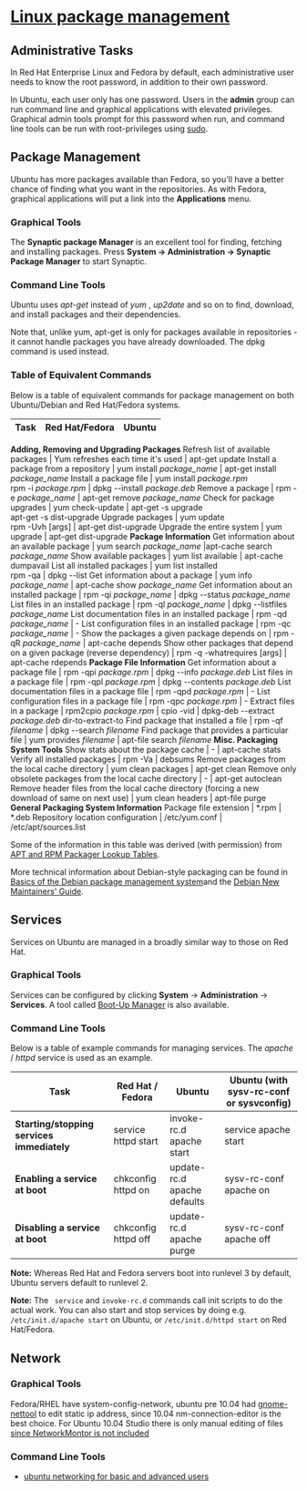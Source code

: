 # [Linux package management](http://www.debianadmin.com/ubuntu-networking-for-basic-and-advanced-users.html)

## Administrative Tasks
In Red Hat Enterprise Linux and Fedora by default, each administrative user needs to know the root password, in addition to their own password.

In Ubuntu, each user only has one password. Users in the **admin** group can run command line and graphical applications with elevated privileges. Graphical admin tools prompt for this password when run, and command line tools can be run with root-privileges using [sudo](https://help.ubuntu.com/community/RootSudo).

## Package Management

Ubuntu has more packages available than Fedora, so you'll have a better chance of finding what you want in the repositories. As with Fedora, graphical applications will put a link into the **Applications** menu.

### Graphical Tools

The **Synaptic package Manager** is an excellent tool for finding, fetching and installing packages. Press **System -> Administration -> Synaptic Package Manager** to start Synaptic.

### Command Line Tools

Ubuntu uses _apt-get_ instead of _yum_ , _up2date_ and so on to find, download, and install packages and their dependencies.

Note that, unlike yum, apt-get is only for packages available in repositories - it cannot handle packages you have already downloaded. The dpkg command is used instead.

### Table of Equivalent Commands

Below is a table of equivalent commands for package management on both Ubuntu/Debian and Red Hat/Fedora systems.

 **Task** | **Red Hat/Fedora** | **Ubuntu**
---|---|---
 **Adding, Removing and Upgrading Packages**
Refresh list of available packages | Yum refreshes each time it's used | apt-get update
Install a package from a repository | yum install _package_name_ | apt-get install _package_name_
Install a package file | yum install _package.rpm_ <br> rpm -i _package.rpm_ | dpkg --install _package.deb_
Remove a package | rpm -e _package_name_ | apt-get remove _package_name_
Check for package upgrades | yum check-update | apt-get -s upgrade <br> apt-get -s dist-upgrade
Upgrade packages | yum update <br> rpm -Uvh [args] | apt-get dist-upgrade
Upgrade the entire system | yum upgrade | apt-get dist-upgrade
 **Package Information**
Get information about an available package | yum search _package_name_ |apt-cache search _package_name_
Show available packages | yum list available | apt-cache dumpavail
List all installed packages | yum list installed <br> rpm -qa | dpkg --list
Get information about a package | yum info _package_name_ | apt-cache show _package_name_
Get information about an installed package | rpm -qi _package_name_ | dpkg --status _package_name_
List files in an installed package | rpm -ql _package_name_ | dpkg --listfiles _package_name_
List documentation files in an installed package | rpm -qd _package_name_ | -
List configuration files in an installed package | rpm -qc _package_name_ | -
Show the packages a given package depends on | rpm -qR _package_name_ | apt-cache depends
Show other packages that depend on a given package (reverse dependency) | rpm -q -whatrequires [args] | apt-cache rdepends
 **Package File Information**
 Get information about a package file | rpm -qpi _package.rpm_ | dpkg --info _package.deb_
List files in a package file | rpm -qpl _package.rpm_ | dpkg --contents _package.deb_
List documentation files in a package file | rpm -qpd _package.rpm_ | -
List configuration files in a package file | rpm -qpc _package.rpm_ | -
Extract files in a package | rpm2cpio _package.rpm_ | cpio -vid | dpkg-deb --extract _package.deb_ dir-to-extract-to
Find package that installed a file | rpm -qf _filename_ | dpkg --search _filename_
Find package that provides a particular file | yum provides _filename_ | apt-file search _filename_
 **Misc. Packaging System Tools**
Show stats about the package cache | - | apt-cache stats
Verify all installed packages | rpm -Va | debsums
Remove packages from the local cache directory | yum clean packages | apt-get clean
Remove only obsolete packages from the local cache directory | - | apt-get autoclean
Remove header files from the local cache directory (forcing a new download of same on next use) | yum clean headers | apt-file purge
 **General Packaging System Information**
Package file extension | *.rpm | *.deb
Repository location configuration | /etc/yum.conf | /etc/apt/sources.list

Some of the information in this table was derived (with permission) from [APT and RPM Packager Lookup Tables](http://www.jpsdomain.org/linux/apt.html).

More technical information about Debian-style packaging can be found in [Basics of the Debian package management system](http://www.debian.org/doc/FAQ/ch-pkg_basics.en.html)and the [Debian New Maintainers' Guide](http://www.debian.org/doc/manuals/maint-guide/index.en.html).

## Services

Services on Ubuntu are managed in a broadly similar way to those on Red Hat.

### Graphical Tools

Services can be configured by clicking **System** -> **Administration** -> **Services**. A tool called [Boot-Up Manager](http://www.marzocca.net/linux/bum.html) is also available.

### Command Line Tools

Below is a table of example commands for managing services. The _apache_ / _httpd_ service is used as an example.

 **Task** | **Red Hat / Fedora** | **Ubuntu** | **Ubuntu** (with sysv-rc-conf or sysvconfig)
---|---|---|---
 **Starting/stopping services immediately** | service httpd start | invoke-rc.d apache start | service apache start
 **Enabling a service at boot** | chkconfig httpd on | update-rc.d apache defaults |sysv-rc-conf apache on
 **Disabling a service at boot** | chkconfig httpd off | update-rc.d apache purge | sysv-rc-conf apache off

 **Note:** Whereas Red Hat and Fedora servers boot into runlevel 3 by default, Ubuntu servers default to runlevel 2.

 **Note:** The ` service` and `invoke-rc.d` commands call init scripts to do the actual work. You can also start and stop services by doing e.g. `/etc/init.d/apache start` on Ubuntu, or `/etc/init.d/httpd start` on Red Hat/Fedora.

## Network

### Graphical Tools

Fedora/RHEL have system-config-network, ubuntu pre 10.04 had [gnome-nettool](http://www.debianadmin.com/ubuntu-networking-for-basic-and-advanced-users.html) to edit static ip address, since 10.04 nm-connection-editor is the best choice. For Ubuntu 10.04 Studio there is only manual editing of files [since NetworkMontor is not included](https://bugs.launchpad.net/ubuntu/+source/gnome-system-tools/+bug/570828)

### Command Line Tools

* [ubuntu networking for basic and advanced users](http://www.debianadmin.com/ubuntu-networking-for-basic-and-advanced-users.html)
